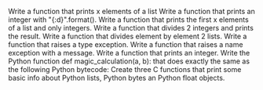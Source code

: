 Write a function that prints x elements of a list
Write a function that prints an integer with "{:d}".format().
Write a function that prints the first x elements of a list and only integers.
Write a function that divides 2 integers and prints the result.
Write a function that divides element by element 2 lists.
Write a function that raises a type exception.
Write a function that raises a name exception with a message.
Write a function that prints an integer.
Write the Python function def magic_calculation(a, b): that does exactly the same as the following Python bytecode:
Create three C functions that print some basic info about Python lists, Python bytes an Python float objects.


